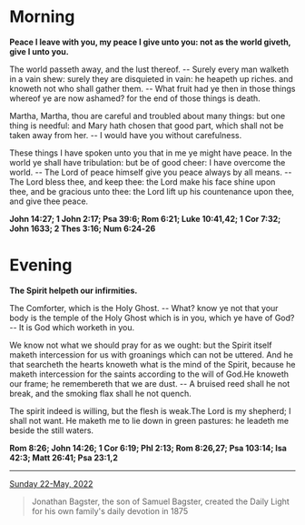 # Morning

**Peace I leave with you, my peace I give unto you: not as the world giveth, give I unto you.**
 
The world passeth away, and the lust thereof. -- Surely every man walketh in a vain shew: surely they are disquieted in vain: he heapeth up riches. and knoweth not who shall gather them. -- What fruit had ye then in those things whereof ye are now ashamed? for the end of those things is death.
 
Martha, Martha, thou are careful and troubled about many things: but one thing is needful: and Mary hath chosen that good part, which shall not be taken away from her. -- I would have you without carefulness.
 
These things I have spoken unto you that in me ye might have peace. In the world ye shall have tribulation: but be of good cheer: I have overcome the world. -- The Lord of peace himself give you peace always by all means. -- The Lord bless thee, and keep thee: the Lord make his face shine upon thee, and be gracious unto thee: the Lord lift up his countenance upon thee, and give thee peace.  

**John 14:27; 1 John 2:17; Psa 39:6; Rom 6:21; Luke 10:41,42; 1 Cor 7:32; John 1633; 2 Thes 3:16; Num 6:24‑26**

# Evening

**The Spirit helpeth our infirmities.**
 
The Comforter, which is the Holy Ghost. -- What? know ye not that your body is the temple of the Holy Ghost which is in you, which ye have of God? -- It is God which worketh in you.
 
We know not what we should pray for as we ought: but the Spirit itself maketh intercession for us with groanings which can not be uttered. And he that searcheth the hearts knoweth what is the mind of the Spirit, because he maketh intercession for the saints according to the will of God.He knoweth our frame; he remembereth that we are dust. -- A bruised reed shall he not break, and the smoking flax shall he not quench.
 
The spirit indeed is willing, but the flesh is weak.The Lord is my shepherd; I shall not want. He maketh me to lie down in green pastures: he leadeth me beside the still waters.  

**Rom 8:26; John 14:26; 1 Cor 6:19; Phl 2:13; Rom 8:26,27; Psa 103:14; Isa 42:3; Matt 26:41; Psa 23:1,2**

---

[Sunday 22-May, 2022](https://t.me/s/daily_light)

> Jonathan Bagster, the son of Samuel Bagster, created the Daily Light for his own family's daily devotion in 1875


